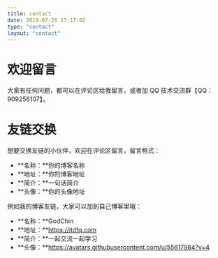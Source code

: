 ```yaml
---
title: contact
date: 2019-07-26 17:17:02
type: "contact"
layout: "contact"
---
```


# 欢迎留言
大家有任何问题，都可以在评论区给我留言，或者加 QQ 技术交流群【QQ：909256107】。



# 友链交换
想要交换友链的小伙伴，欢迎在评论区留言，留言格式：
* **名称：**你的博客名称
* **地址：**你的博客地址
* **简介：**一句话简介
* **头像：**你的头像地址

例如我的博客友链，大家可以加到自己博客里哦：
* **名称：**GodChin
* **地址：**https://itdfq.com
* **简介：**一起交流一起学习
* **头像：**https://avatars.githubusercontent.com/u/55617984?v=4
